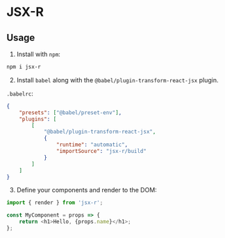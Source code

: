# JSX-R

## Usage

1. Install with `npm`:

```sh
npm i jsx-r
```

2. Install `babel` along with the `@babel/plugin-transform-react-jsx` plugin.

`.babelrc`:

```json
{
	"presets": ["@babel/preset-env"],
	"plugins": [
		[
			"@babel/plugin-transform-react-jsx",
			{
				"runtime": "automatic",
				"importSource": "jsx-r/build"
			}
		]
	]
}
```

3. Define your components and render to the DOM:

```javascript
import { render } from 'jsx-r';

const MyComponent = props => {
	return <h1>Hello, {props.name}</h1>;
};
```

